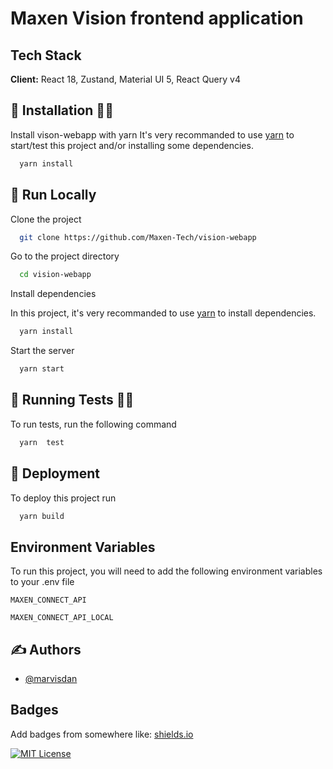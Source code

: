 # Maxen Vision frontend application

## Tech Stack

**Client:** React 18, Zustand, Material UI 5, React Query v4

## 🔧 Installation 👨‍🔧

Install vison-webapp with yarn
It's very recommanded to use [yarn](https://yarnpkg.com/) to start/test this project and/or installing some dependencies.

```bash
  yarn install
```

## 🏁 Run Locally

Clone the project

```bash
  git clone https://github.com/Maxen-Tech/vision-webapp
```

Go to the project directory

```bash
  cd vision-webapp
```

Install dependencies

In this project, it's very recommanded to use [yarn](https://yarnpkg.com/) to install dependencies.

```bash
  yarn install
```

Start the server

```bash
  yarn start
```

## 🧪 Running Tests 🧑‍🔬

To run tests, run the following command

```bash
  yarn  test
```

## 🚀 Deployment

To deploy this project run

```bash
  yarn build
```

## Environment Variables

To run this project, you will need to add the following environment variables to your .env file

`MAXEN_CONNECT_API`

`MAXEN_CONNECT_API_LOCAL`

## ✍️ Authors

- [@marvisdan](https://github.com/marvisdan)

## Badges

Add badges from somewhere like: [shields.io](https://shields.io/)

[![MIT License](https://img.shields.io/badge/License-MIT-green.svg)](https://choosealicense.com/licenses/mit/)
